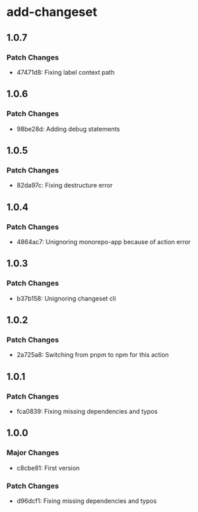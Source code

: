 # add-changeset

## 1.0.7

### Patch Changes

- 47471d8: Fixing label context path

## 1.0.6

### Patch Changes

- 98be28d: Adding debug statements

## 1.0.5

### Patch Changes

- 82da97c: Fixing destructure error

## 1.0.4

### Patch Changes

- 4864ac7: Unignoring monorepo-app because of action error

## 1.0.3

### Patch Changes

- b37b158: Unignoring changeset cli

## 1.0.2

### Patch Changes

- 2a725a8: Switching from pnpm to npm for this action

## 1.0.1

### Patch Changes

- fca0839: Fixing missing dependencies and typos

## 1.0.0

### Major Changes

- c8cbe81: First version

### Patch Changes

- d96dcf1: Fixing missing dependencies and typos
